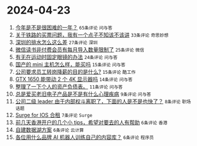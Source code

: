 # 2024-04-23

1. [今年是不是很困难的一年？](https://www.v2ex.com/t/1034815) `65条评论` `问与答`
1. [关于铁路的买票问题，我有一个点子不知该不该讲](https://www.v2ex.com/t/1034821) `33条评论` `奇思妙想`
1. [深圳的排水怎么这么差](https://www.v2ex.com/t/1034812) `27条评论` `深圳`
1. [微信读书非付费会员有每月导入数量限制了](https://www.v2ex.com/t/1034799) `25条评论` `微信`
1. [有无在运动时固定眼镜的办法](https://www.v2ex.com/t/1034805) `24条评论` `问与答`
1. [国产的 mini 主机怎么样，能买吗](https://www.v2ex.com/t/1034828) `15条评论` `问与答`
1. [公司要求员工转岗降薪的目的是什么?](https://www.v2ex.com/t/1034823) `15条评论` `酷工作`
1. [GTX 1650,能带动 2 个 4K 显示器吗](https://www.v2ex.com/t/1034804) `14条评论` `问与答`
1. [整理了一下个人的资产负债表。](https://www.v2ex.com/t/1034813) `11条评论` `问与答`
1. [总是爱买老旧电子产品是不是有什么心理疾病](https://www.v2ex.com/t/1034838) `9条评论` `问与答`
1. [公司二级 leader 由于内部权斗离职了，下面的人是不是也快了？](https://www.v2ex.com/t/1034829) `8条评论` `职场话题`
1. [Surge for IOS 合租](https://www.v2ex.com/t/1034806) `7条评论` `Surge`
1. [前几天香港开户的几个小 tips，希望对要去的人有帮助](https://www.v2ex.com/t/1034832) `6条评论` `香港`
1. [自建数据湖方案](https://www.v2ex.com/t/1034822) `6条评论` `云计算`
1. [各位用什么品牌 AI 机器人训练自己的内容库？](https://www.v2ex.com/t/1034801) `6条评论` `程序员`
